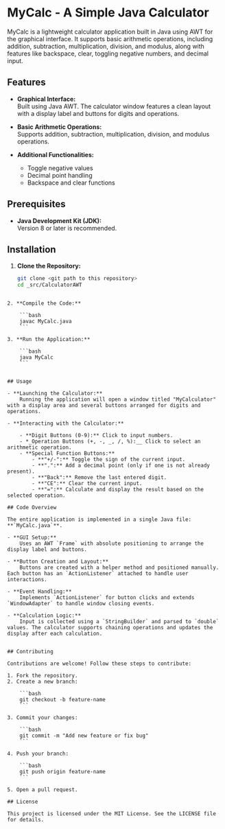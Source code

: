 
# MyCalc - A Simple Java Calculator

MyCalc is a lightweight calculator application built in Java using AWT for the graphical interface. It supports basic arithmetic operations, including addition, subtraction, multiplication, division, and modulus, along with features like backspace, clear, toggling negative numbers, and decimal input.

## Features

- **Graphical Interface:**  
  Built using Java AWT. The calculator window features a clean layout with a display label and buttons for digits and operations.

- **Basic Arithmetic Operations:**  
  Supports addition, subtraction, multiplication, division, and modulus operations.

- **Additional Functionalities:**  
  - Toggle negative values  
  - Decimal point handling  
  - Backspace and clear functions

## Prerequisites

- **Java Development Kit (JDK):**  
  Version 8 or later is recommended.

## Installation

1. **Clone the Repository:**

   ```bash
   git clone <git path to this repository>
   cd _src/CalculatorAWT
```

2. **Compile the Code:**
    
    ```bash
    javac MyCalc.java
    ```
    
3. **Run the Application:**
    
    ```bash
    java MyCalc
    ```
    

## Usage

- **Launching the Calculator:**  
    Running the application will open a window titled "MyCalculator" with a display area and several buttons arranged for digits and operations.
    
- **Interacting with the Calculator:**
    
    - **Digit Buttons (0-9):** Click to input numbers.
    - *_Operation Buttons (+, -, _, /, %):__ Click to select an arithmetic operation.
    - **Special Function Buttons:**
        - **"+/-":** Toggle the sign of the current input.
        - **".":** Add a decimal point (only if one is not already present).
        - **"Back":** Remove the last entered digit.
        - **"CE":** Clear the current input.
        - **"=":** Calculate and display the result based on the selected operation.

## Code Overview

The entire application is implemented in a single Java file: **`MyCalc.java`**.

- **GUI Setup:**  
    Uses an AWT `Frame` with absolute positioning to arrange the display label and buttons.
    
- **Button Creation and Layout:**  
    Buttons are created with a helper method and positioned manually. Each button has an `ActionListener` attached to handle user interactions.
    
- **Event Handling:**  
    Implements `ActionListener` for button clicks and extends `WindowAdapter` to handle window closing events.
    
- **Calculation Logic:**  
    Input is collected using a `StringBuilder` and parsed to `double` values. The calculator supports chaining operations and updates the display after each calculation.
    

## Contributing

Contributions are welcome! Follow these steps to contribute:

1. Fork the repository.
2. Create a new branch:
    
    ```bash
    git checkout -b feature-name
    ```
    
3. Commit your changes:
    
    ```bash
    git commit -m "Add new feature or fix bug"
    ```
    
4. Push your branch:
    
    ```bash
    git push origin feature-name
    ```
    
5. Open a pull request.

## License

This project is licensed under the MIT License. See the LICENSE file for details.